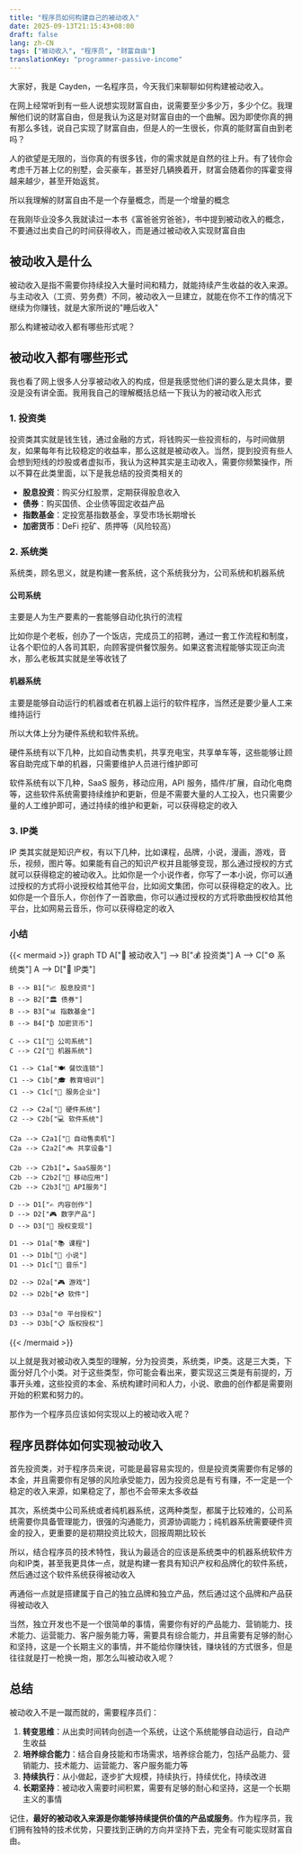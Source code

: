 ```yaml
---
title: "程序员如何构建自己的被动收入"
date: 2025-09-13T21:15:43+08:00
draft: false
lang: zh-CN
tags: ["被动收入", "程序员", "财富自由"]
translationKey: "programmer-passive-income"
---
```


大家好，我是 Cayden，一名程序员，今天我们来聊聊如何构建被动收入。

在网上经常听到有一些人说想实现财富自由，说需要至少多少万，多少个亿。我理解他们说的财富自由，但是我认为这是对财富自由的一个曲解。因为即使你真的拥有那么多钱，说自己实现了财富自由，但是人的一生很长，你真的能财富自由到老吗？

人的欲望是无限的，当你真的有很多钱，你的需求就是自然的往上升。有了钱你会考虑千万甚上亿的别墅，会买豪车，甚至好几辆换着开，财富会随着你的挥霍变得越来越少，甚至开始返贫。

所以我理解的财富自由不是一个存量概念，而是一个增量的概念

在我刚毕业没多久我就读过一本书《富爸爸穷爸爸》，书中提到被动收入的概念，不要通过出卖自己的时间获得收入，而是通过被动收入实现财富自由


## 被动收入是什么

被动收入是指不需要你持续投入大量时间和精力，就能持续产生收益的收入来源。与主动收入（工资、劳务费）不同，被动收入一旦建立，就能在你不工作的情况下继续为你赚钱，就是大家所说的"睡后收入"

那么构建被动收入都有哪些形式呢？

## 被动收入都有哪些形式

我也看了网上很多人分享被动收入的构成，但是我感觉他们讲的要么是太具体，要没是没有讲全面。我用我自己的理解概括总结一下我认为的被动收入形式

### 1. 投资类

投资类其实就是钱生钱，通过金融的方式，将钱购买一些投资标的，与时间做朋友，如果每年有比较稳定的收益率，那么这就是被动收入。当然，提到投资有些人会想到短线的炒股或者虚拟币，我认为这种其实是主动收入，需要你频繁操作，所以不算在此类里面，以下是我总结的投资类相关的

- **股息投资**：购买分红股票，定期获得股息收入
- **债券**：购买国债、企业债等固定收益产品
- **指数基金**：定投宽基指数基金，享受市场长期增长
- **加密货币**：DeFi 挖矿、质押等（风险较高）

### 2. 系统类
系统类，顾名思义，就是构建一套系统，这个系统我分为，公司系统和机器系统

#### 公司系统

主要是人为生产要素的一套能够自动化执行的流程

比如你是个老板，创办了一个饭店，完成员工的招聘，通过一套工作流程和制度，让各个职位的人各司其职，向顾客提供餐饮服务。如果这套流程能够实现正向流水，那么老板其实就是坐等收钱了


#### 机器系统

主要是能够自动运行的机器或者在机器上运行的软件程序，当然还是要少量人工来维持运行

所以大体上分为硬件系统和软件系统。

硬件系统有以下几种，比如自动售卖机，共享充电宝，共享单车等，这些能够让顾客自助完成下单的机器，只需要维护人员进行维护即可

软件系统有以下几种，SaaS 服务，移动应用，API 服务，插件/扩展，自动化电商等，这些软件系统需要持续维护和更新，但是不需要大量的人工投入，也只需要少量的人工维护即可，通过持续的维护和更新，可以获得稳定的收入


### 3. IP类

IP 类其实就是知识产权，有以下几种，比如课程，品牌，小说，漫画，游戏，音乐，视频，图片等。如果能有自己的知识产权并且能够变现，那么通过授权的方式就可以获得稳定的被动收入。比如你是一个小说作者，你写了一本小说，你可以通过授权的方式将小说授权给其他平台，比如阅文集团，你可以获得稳定的收入。比如你是一个音乐人，你创作了一首歌曲，你可以通过授权的方式将歌曲授权给其他平台，比如网易云音乐，你可以获得稳定的收入




### 小结


{{< mermaid >}}
graph TD
    A["🎯 被动收入"] --> B["💰 投资类"]
    A --> C["⚙️ 系统类"]
    A --> D["📝 IP类"]
    
    B --> B1["📈 股息投资"]
    B --> B2["🏛️ 债券"]
    B --> B3["📊 指数基金"]
    B --> B4["₿ 加密货币"]
    
    C --> C1["🏢 公司系统"]
    C --> C2["🤖 机器系统"]
    
    C1 --> C1a["🍽️ 餐饮连锁"]
    C1 --> C1b["🎓 教育培训"]
    C1 --> C1c["🔧 服务企业"]
    
    C2 --> C2a["🔧 硬件系统"]
    C2 --> C2b["💻 软件系统"]
    
    C2a --> C2a1["🛒 自动售卖机"]
    C2a --> C2a2["🚲 共享设备"]
    
    C2b --> C2b1["☁️ SaaS服务"]
    C2b --> C2b2["📱 移动应用"]
    C2b --> C2b3["🔌 API服务"]
    
    D --> D1["✍️ 内容创作"]
    D --> D2["🎮 数字产品"]
    D --> D3["📄 授权变现"]
    
    D1 --> D1a["📚 课程"]
    D1 --> D1b["📖 小说"]
    D1 --> D1c["🎵 音乐"]
    
    D2 --> D2a["🎮 游戏"]
    D2 --> D2b["💿 软件"]
    
    D3 --> D3a["🌐 平台授权"]
    D3 --> D3b["📋 版权授权"]
{{< /mermaid >}}

以上就是我对被动收入类型的理解，分为投资类，系统类，IP类。这是三大类，下面分好几个小类。对于这些类型，你可能会看出来，要实现这三类是有前提的，万事开头难，这些投资的本金、系统构建时间和人力，小说、歌曲的创作都是需要刚开始的积累和努力的。

那作为一个程序员应该如何实现以上的被动收入呢？

## 程序员群体如何实现被动收入

首先投资类，对于程序员来说，可能是最容易实现的，但是投资类需要你有足够的本金，并且需要你有足够的风险承受能力，因为投资总是有亏有赚，不一定是一个稳定的收入来源，如果稳定了，那也不会带来太多收益

其次，系统类中公司系统或者纯机器系统，这两种类型，都属于比较难的，公司系统需要你具备管理能力，很强的沟通能力，资源协调能力；纯机器系统需要硬件资金的投入，更重要的是初期投资比较大，回报周期比较长

所以，结合程序员的技术特性，我认为最适合的应该是系统类中的机器系统软件方向和IP类，甚至我更具体一点，就是构建一套具有知识产权和品牌化的软件系统，然后通过这个软件系统获得被动收入

再通俗一点就是搭建属于自己的独立品牌和独立产品，然后通过这个品牌和产品获得被动收入

当然，独立开发也不是一个很简单的事情，需要你有好的产品能力、营销能力、技术能力、运营能力、客户服务能力等，需要具有综合能力，并且需要有足够的耐心和坚持，这是一个长期主义的事情，并不能给你赚快钱，赚块钱的方式很多，但是往往就是打一枪换一炮，那怎么叫被动收入呢？

## 总结

被动收入不是一蹴而就的，需要程序员们：

1. **转变思维**：从出卖时间转向创造一个系统，让这个系统能够自动运行，自动产生收益
2. **培养综合能力**：结合自身技能和市场需求，培养综合能力，包括产品能力、营销能力、技术能力、运营能力、客户服务能力等
3. **持续执行**：从小做起，逐步扩大规模，持续执行，持续优化，持续改进
4. **长期坚持**：被动收入需要时间积累，需要有足够的耐心和坚持，这是一个长期主义的事情

记住，**最好的被动收入来源是你能够持续提供价值的产品或服务**。作为程序员，我们拥有独特的技术优势，只要找到正确的方向并坚持下去，完全有可能实现财富自由。
